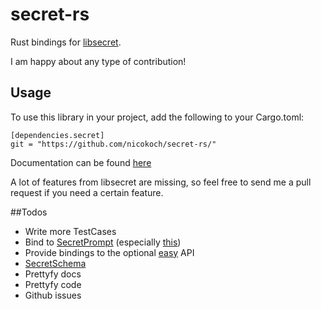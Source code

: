 # secret-rs
Rust bindings for [libsecret](https://wiki.gnome.org/Projects/Libsecret).

I am happy about any type of contribution!

## Usage
To use this library in your project, add the following to your Cargo.toml:
```
[dependencies.secret]
git = "https://github.com/nicokoch/secret-rs/"
```

Documentation can be found [here](https://nicokoch.github.io/secret-rs/secret/)

A lot of features from libsecret are missing, so feel free to send me a pull request if you need a certain feature.

##Todos
- Write more TestCases
- Bind to [SecretPrompt](https://developer.gnome.org/libsecret/unstable/SecretPrompt.html) (especially [this](https://developer.gnome.org/libsecret/unstable/SecretService.html#secret-service-prompt-sync))
- Provide bindings to the optional [easy](https://developer.gnome.org/libsecret/unstable/libsecret-Password-storage.html) API
- [SecretSchema](https://developer.gnome.org/libsecret/unstable/libsecret-SecretSchema.html)
- Prettyfy docs
- Prettyfy code
- Github issues
